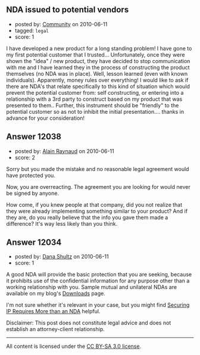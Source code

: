 ## NDA issued to potential vendors

- posted by: [Community](https://stackexchange.com/users/-1/-1-community) on 2010-06-11
- tagged: `legal`
- score: 1

I have developed a new product for a long standing problem! I have gone  to my first potential customer that I trusted... Unfortunately, once they were shown the "idea" / new product, they have decided to stop communication with me and I have learned they in the  process of constructing the product themselves (no NDA was in place).  Well, lesson learned (even with known individuals). Apparently, money rules over everything! I would like to ask if there are NDA's that relate specifically to this kind of situation which would prevent the potential customer from: self constructing, or entering into a relationship with a 3rd party to construct based on my product that was presented to them.. Further, this instrument should be "friendly" to the potential customer so as not to inhibit the initial presentation.... thanks in advance for your consideration!


## Answer 12038

- posted by: [Alain Raynaud](https://stackexchange.com/users/-1/502-alain-raynaud) on 2010-06-11
- score: 2

Sorry but you made the mistake and no reasonable legal agreement would have protected you.

Now, you are overreacting. The agreement you are looking for would never be signed by anyone.

How come, if you knew people at that company, did you not realize that they were already implementing something similar to your product? And if they are, do you really believe that the info you gave them made a difference? It's way less likely than you think.


## Answer 12034

- posted by: [Dana Shultz](https://stackexchange.com/users/-1/1841-dana-shultz) on 2010-06-11
- score: 1

<p>A good NDA will provide the basic protection that you are seeking, because it prohibits use of the confidential information for any purpose other than a working relationship with you. Sample mutual and unilateral NDAs are available on my blog's <a href="http://danashultz.com/blog/downloads/" rel="nofollow">Downloads</a> page.</p>

<p>I'm not sure whether it's relevant in your case, but you might find <a href="http://danashultz.com/blog/2009/07/21/securing-ip-requires-more-than-an-nda/" rel="nofollow">Securing IP Requires More than an NDA</a> helpful.</p>

<p>Disclaimer: This post does not constitute legal advice and does not establish an attorney-client relationship.</p>




---

All content is licensed under the [CC BY-SA 3.0 license](https://creativecommons.org/licenses/by-sa/3.0/).
